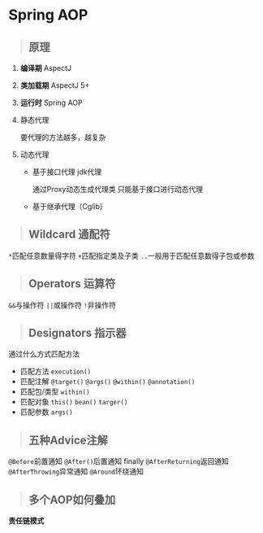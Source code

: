 # Spring AOP
>## 原理
1. **编译期** AspectJ

2. **类加载期** AspectJ 5+

3. **运行时** Spring AOP

  1. 静态代理

     要代理的方法越多，越复杂

  2. 动态代理

     * 基于接口代理 jdk代理

       通过Proxy动态生成代理类 只能基于接口进行动态代理

     * 基于继承代理（Cglib）
>## Wildcard 通配符

`*`匹配任意数量得字符
`+`匹配指定类及子类
`..`一般用于匹配任意数得子包或参数
>## Operators 运算符

`&&`与操作符
`||`或操作符
`!`非操作符
>## Designators 指示器

通过什么方式匹配方法
* 匹配方法
  `execution()`
* 匹配注解
  `@target()`
  `@args()`
  `@within()`
  `@annotation()`
* 匹配包/类型
  `within()`
* 匹配对象
  `this()`
  `bean()`
  `targer()`
* 匹配参数
   `args()`

>## 五种Advice注解

`@Before`前置通知
`@After()`后置通知 finally
`@AfterReturning`返回通知
`@AfterThrowing`异常通知
`@Around`环绕通知

>## 多个AOP如何叠加

**责任链模式**